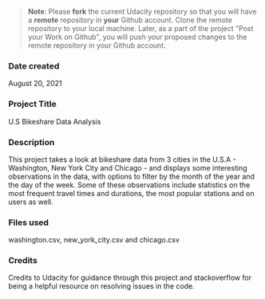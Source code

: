 >**Note**: Please **fork** the current Udacity repository so that you will have a **remote** repository in **your** Github account. Clone the remote repository to your local machine. Later, as a part of the project "Post your Work on Github", you will push your proposed changes to the remote repository in your Github account.

### Date created
August 20, 2021

### Project Title
U.S Bikeshare Data Analysis

### Description
This project takes a look at bikeshare data from 3 cities in the U.S.A - Washington, New York City and Chicago - and displays some interesting observations in the data, with options to filter by the month of the year and the day of the week.
Some of these observations include statistics on the most frequent travel times and durations, the most popular stations and on users as well. 

### Files used
washington.csv, new_york_city.csv and chicago.csv

### Credits
Credits to Udacity for guidance through this project and stackoverflow for being a helpful resource on resolving issues in the code.
